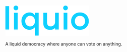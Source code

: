 ![liquio logo](web/static/assets/images/logo.png)

A liquid democracy where anyone can vote on anything.
